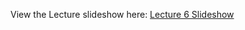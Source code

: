 View the Lecture slideshow here: [Lecture 6 Slideshow](https://gitpitch.com/CWRU-EECS301/Documentation/master?p=/Lectures/Lecture06)
